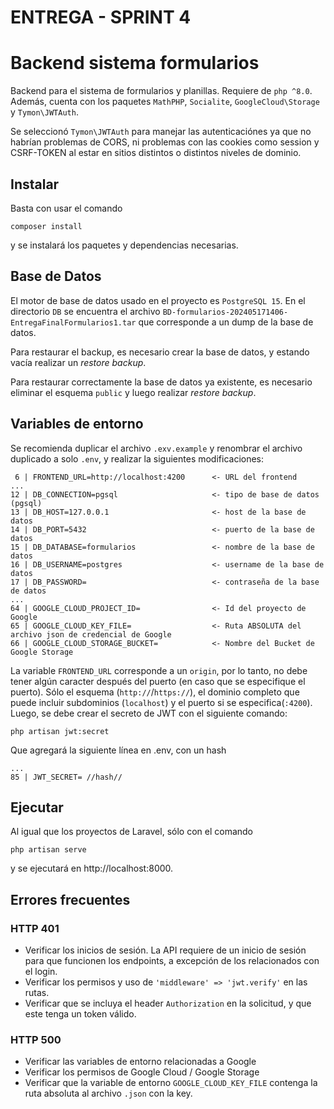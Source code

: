 # ENTREGA - SPRINT 4
# Backend sistema formularios

Backend para el sistema de formularios y planillas. Requiere de ``php ^8.0``. Además, cuenta con los paquetes ``MathPHP``, ``Socialite``, ``GoogleCloud\Storage`` y ``Tymon\JWTAuth``.

Se seleccionó ``Tymon\JWTAuth`` para manejar las autenticaciónes ya que no habrían problemas de CORS, ni problemas con las cookies como session y CSRF-TOKEN al estar en sitios distintos o distintos niveles de dominio.

## Instalar

Basta con usar el comando

    composer install

y se instalará los paquetes y dependencias necesarias.


## Base de Datos

El motor de base de datos usado en el proyecto es ``PostgreSQL 15``. En el directorio ``DB`` se encuentra el archivo ``BD-formularios-202405171406-EntregaFinalFormularios1.tar`` que corresponde a un dump de la base de datos.

Para restaurar el backup, es necesario crear la base de datos, y estando vacía realizar un *restore backup*.

Para restaurar correctamente la base de datos ya existente, es necesario eliminar el esquema ``public`` y luego realizar *restore backup*.

## Variables de entorno

Se recomienda duplicar el archivo ``.exv.example`` y renombrar el archivo duplicado a solo ``.env``, y realizar la siguientes modificaciones:

     6 | FRONTEND_URL=http://localhost:4200      <- URL del frontend
    ...
    12 | DB_CONNECTION=pgsql                     <- tipo de base de datos (pgsql)
    13 | DB_HOST=127.0.0.1                       <- host de la base de datos
    14 | DB_PORT=5432                            <- puerto de la base de datos
    15 | DB_DATABASE=formularios                 <- nombre de la base de datos
    16 | DB_USERNAME=postgres                    <- username de la base de datos
    17 | DB_PASSWORD=                            <- contraseña de la base de datos
    ...
    64 | GOOGLE_CLOUD_PROJECT_ID=                <- Id del proyecto de Google
    65 | GOOGLE_CLOUD_KEY_FILE=                  <- Ruta ABSOLUTA del archivo json de credencial de Google
    66 | GOOGLE_CLOUD_STORAGE_BUCKET=            <- Nombre del Bucket de Google Storage

La variable ``FRONTEND_URL`` corresponde a un ``origin``, por lo tanto, no debe tener algún caracter después del puerto (en caso que se especifique el puerto). Sólo el esquema (``http://``/``https://``), el dominio completo que puede incluir subdominios (``localhost``) y el puerto si se especifica(``:4200``).
Luego, se debe crear el secreto de JWT con el siguiente comando:

    php artisan jwt:secret

Que agregará la siguiente línea en .env, con un hash

    ...
    85 | JWT_SECRET= //hash//

## Ejecutar

Al igual que los proyectos de Laravel, sólo con el comando 

    php artisan serve

y se ejecutará en http://localhost:8000.

## Errores frecuentes

### HTTP 401

- Verificar los inicios de sesión. La API requiere de un inicio de sesión para que funcionen los endpoints, a excepción de los relacionados con el login.
- Verificar los permisos y uso de ``'middleware' => 'jwt.verify'`` en las rutas.
- Verificar que se incluya el header ``Authorization`` en la solicitud, y que este tenga un token válido.

### HTTP 500

- Verificar las variables de entorno relacionadas a Google
- Verificar los permisos de Google Cloud / Google Storage
- Verificar que la variable de entorno ``GOOGLE_CLOUD_KEY_FILE`` contenga la ruta absoluta al archivo ``.json`` con la key.